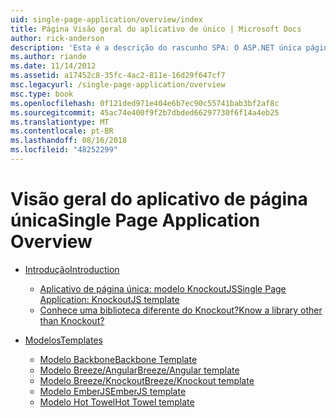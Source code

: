 ```yaml
---
uid: single-page-application/overview/index
title: Página Visão geral do aplicativo de único | Microsoft Docs
author: rick-anderson
description: 'Esta é a descrição do rascunho SPA: O ASP.NET única página SPA (aplicativo) é um novo recurso em versão prévia do MVC 4 beta. Ele fornece uma melhor ponta a ponta e...'
ms.author: riande
ms.date: 11/14/2012
ms.assetid: a17452c8-35fc-4ac2-811e-16d29f647cf7
msc.legacyurl: /single-page-application/overview
msc.type: book
ms.openlocfilehash: 0f121ded971e404e6b7ec90c55741bab3bf2af8c
ms.sourcegitcommit: 45ac74e400f9f2b7dbded66297730f6f14a4eb25
ms.translationtype: MT
ms.contentlocale: pt-BR
ms.lasthandoff: 08/16/2018
ms.locfileid: "48252299"
---
```

<a name="single-page-application-overview"></a><span data-ttu-id="0b95c-104">Visão geral do aplicativo de página única</span><span class="sxs-lookup"><span data-stu-id="0b95c-104">Single Page Application Overview</span></span>
====================
- [<span data-ttu-id="0b95c-105">Introdução</span><span class="sxs-lookup"><span data-stu-id="0b95c-105">Introduction</span></span>](introduction/index.md)

    - [<span data-ttu-id="0b95c-106">Aplicativo de página única: modelo KnockoutJS</span><span class="sxs-lookup"><span data-stu-id="0b95c-106">Single Page Application: KnockoutJS template</span></span>](introduction/knockoutjs-template.md)
    - [<span data-ttu-id="0b95c-107">Conhece uma biblioteca diferente do Knockout?</span><span class="sxs-lookup"><span data-stu-id="0b95c-107">Know a library other than Knockout?</span></span>](introduction/other-libraries.md)
- [<span data-ttu-id="0b95c-108">Modelos</span><span class="sxs-lookup"><span data-stu-id="0b95c-108">Templates</span></span>](templates/index.md)

    - [<span data-ttu-id="0b95c-109">Modelo Backbone</span><span class="sxs-lookup"><span data-stu-id="0b95c-109">Backbone Template</span></span>](templates/backbonejs-template.md)
    - [<span data-ttu-id="0b95c-110">Modelo Breeze/Angular</span><span class="sxs-lookup"><span data-stu-id="0b95c-110">Breeze/Angular template</span></span>](templates/breezeangular-template.md)
    - [<span data-ttu-id="0b95c-111">Modelo Breeze/Knockout</span><span class="sxs-lookup"><span data-stu-id="0b95c-111">Breeze/Knockout template</span></span>](templates/breezeknockout-template.md)
    - [<span data-ttu-id="0b95c-112">Modelo EmberJS</span><span class="sxs-lookup"><span data-stu-id="0b95c-112">EmberJS template</span></span>](templates/emberjs-template.md)
    - [<span data-ttu-id="0b95c-113">Modelo Hot Towel</span><span class="sxs-lookup"><span data-stu-id="0b95c-113">Hot Towel template</span></span>](templates/hottowel-template.md)
